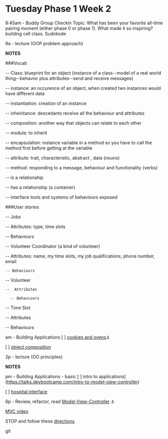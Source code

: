 # Tuesday Phase 1 Week 2

8:45am - Buddy Group Checkin
Topic: What has been your favorite all-time pairing moment (either phase 0 or phase 1). What made it so inspiring?
building cell class. Sudokode

9a - lecture (OOP problem approach)

**NOTES**

###Vocab

-- Class: blueprint for an object (instance of a class--model of a real world thing--behavior plus attributes--send and receive messages)

-- instance:  an occurence of an object, when created two instances would have different data

-- instantiation: creation of an instance

-- inheiritance:  descedants receive all the behaviour and attributes

-- composition: another way that objects  can relate to each other

-- module: to inherit

-- encapsulation: instance variable in a method so you have to call the method first before getting at the variable

-- attribute: trait, characteristic, abstract , data (nouns)

-- method: responding to a message, behaviour and functionality (verbs)

-- is a relationship

-- has a relationship (a container)

-- interface tools and systems of behaviours exposed

###User stories

-- Jobs

  --  Attributes: type, time slots

  -- Behaviours

-- Volunteer Coordinator (a kind of volunteer)

  --  Attributes: name, my time slots, my job qualifications, phone number, email

    -- Behaviours

-- Volunteer

    --  Attributes

      -- Behaviours

-- Time Slot

  --  Attributes

  -- Behaviours


am - Building Applications
[ ] [cookies and ovens](https://github.com/sf-fiddler-crabs-2015/cookies-and-ovens-challenge):anchor:

[ ] [object composition](https://github.com/sf-fiddler-crabs-2015/design-drill-object-composition-challenge)

2p - lecture (OO principles)

**NOTES**



pm - Building Applications - basic
[ ] intro to applications](https://talks.devbootcamp.com/intro-to-model-view-controller)

[ ] [hospital interface](https://github.com/sf-fiddler-crabs-2015/hospital-interface-challenge)

6p - Review, refactor, read
[Model-View-Controller](https://github.com/sf-fiddler-crabs-2015/phase-1-guide/blob/master/readings/model-view-controller/README.md) :anchor:

[MVC video](https://talks.devbootcamp.com/intro-to-model-view-controller)

STOP and follow these [directions](https://github.com/sf-fiddler-crabs-2015/phase-1-guide/blob/master/week-1/reference/guide-your-learning.md)

git
